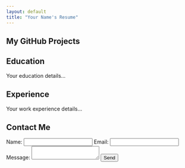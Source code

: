 ```yaml
---
layout: default
title: "Your Name's Resume"
---
```


<!-- GitHub Projects Section -->
<section id="projects">
  <h2>My GitHub Projects</h2>
  <div id="projects-container"></div>
</section>

<!-- Other sections like education, experience, etc. -->
<section id="education">
  <h2>Education</h2>
  <p>Your education details...</p>
</section>

<section id="experience">
  <h2>Experience</h2>
  <p>Your work experience details...</p>
</section>

<section id="contact">
  <h2>Contact Me</h2>
  <form>
    <label for="name">Name:</label>
    <input type="text" id="name" name="name" required>
    <label for="email">Email:</label>
    <input type="email" id="email" name="email" required>
    <label for="message">Message:</label>
    <textarea id="message" name="message" required></textarea>
    <button type="submit">Send</button>
  </form>
</section>
